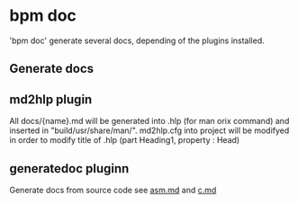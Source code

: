 # bpm doc

'bpm doc' generate several docs, depending of the plugins installed.

## Generate docs

## md2hlp plugin


All docs/{name}.md will be generated into .hlp (for man orix command) and inserted in "build/usr/share/man/".
md2hlp.cfg into project will be modifyed in order to modify title of .hlp (part Heading1, property : Head)

## generatedoc pluginn

Generate docs from source code see [asm.md](https://github.com/orix-software/generatedoc/blob/main/docs/asm.md) and [c.md](https://github.com/orix-software/generatedoc/blob/main/docs/c.md)
